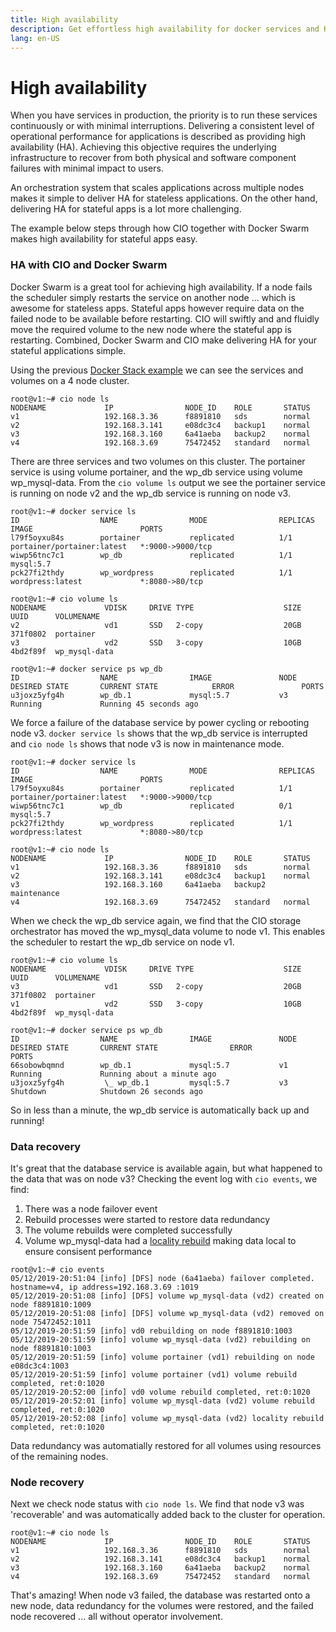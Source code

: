 ```yaml
---
title: High availability
description: Get effortless high availability for docker services and Kubernetes pods with Storidge
lang: en-US
---
```


# High availability

When you have services in production, the priority is to run these services continuously or with minimal interruptions. Delivering a consistent level of operational performance for applications is described as providing high availability (HA). Achieving this objective requires the underlying infrastructure to recover from both physical and software component failures with minimal impact to users.

An orchestration system that scales applications across multiple nodes makes it simple to deliver HA for stateless applications. On the other hand, delivering HA for stateful apps is a lot more challenging.

The example below steps through how CIO together with Docker Swarm makes high availability for stateful apps easy.

<h3>HA with CIO and Docker Swarm</h3>

Docker Swarm is a great tool for achieving high availability. If a node fails the scheduler simply restarts the service on another node ... which is awesome for stateless apps. Stateful apps however require data on the failed node to be available before restarting. CIO will swiftly and and fluidly move the required volume to the new node where the stateful app is restarting. Combined, Docker Swarm and CIO make delivering HA for your stateful applications simple.

Using the previous [Docker Stack example](docker_stack_volumes.html) we can see the services and volumes on a 4 node cluster.

```
root@v1:~# cio node ls
NODENAME             IP                NODE_ID    ROLE       STATUS
v1                   192.168.3.36      f8891810   sds        normal
v2                   192.168.3.141     e08dc3c4   backup1    normal
v3                   192.168.3.160     6a41aeba   backup2    normal
v4                   192.168.3.69      75472452   standard   normal
```

There are three services and two volumes on this cluster. The portainer service is using volume portainer, and the wp_db service using volume wp_mysql-data. From the `cio volume ls` output we see the portainer service is running on node v2 and the wp_db service is running on node v3.
```
root@v1:~# docker service ls
ID                  NAME                MODE                REPLICAS            IMAGE                        PORTS
l79f5oyxu84s        portainer           replicated          1/1                 portainer/portainer:latest   *:9000->9000/tcp
wiwp56tnc7c1        wp_db               replicated          1/1                 mysql:5.7
pck27fi2thdy        wp_wordpress        replicated          1/1                 wordpress:latest             *:8080->80/tcp

root@v1:~# cio volume ls
NODENAME             VDISK     DRIVE TYPE                    SIZE  UUID      VOLUMENAME
v2                   vd1       SSD   2-copy                  20GB  371f0802  portainer
v3                   vd2       SSD   3-copy                  10GB  4bd2f89f  wp_mysql-data

root@v1:~# docker service ps wp_db
ID                  NAME                IMAGE               NODE                DESIRED STATE       CURRENT STATE            ERROR               PORTS
u3joxz5yfg4h        wp_db.1             mysql:5.7           v3                  Running             Running 45 seconds ago
```

We force a failure of the database service by power cycling or rebooting node v3. `docker service ls` shows that the wp_db service is interrupted and `cio node ls` shows that node v3 is now in maintenance mode.
```
root@v1:~# docker service ls
ID                  NAME                MODE                REPLICAS            IMAGE                        PORTS
l79f5oyxu84s        portainer           replicated          1/1                 portainer/portainer:latest   *:9000->9000/tcp
wiwp56tnc7c1        wp_db               replicated          0/1                 mysql:5.7
pck27fi2thdy        wp_wordpress        replicated          1/1                 wordpress:latest             *:8080->80/tcp

root@v1:~# cio node ls
NODENAME             IP                NODE_ID    ROLE       STATUS
v1                   192.168.3.36      f8891810   sds        normal
v2                   192.168.3.141     e08dc3c4   backup1    normal
v3                   192.168.3.160     6a41aeba   backup2    maintenance
v4                   192.168.3.69      75472452   standard   normal
```

When we check the wp_db service again, we find that the CIO storage orchestrator has moved the wp_mysql_data volume to node v1. This enables the scheduler to restart the wp_db service on node v1.
```
root@v1:~# cio volume ls
NODENAME             VDISK     DRIVE TYPE                    SIZE  UUID      VOLUMENAME
v3                   vd1       SSD   2-copy                  20GB  371f0802  portainer
v1                   vd2       SSD   3-copy                  10GB  4bd2f89f  wp_mysql-data

root@v1:~# docker service ps wp_db
ID                  NAME                IMAGE               NODE                DESIRED STATE       CURRENT STATE                ERROR               PORTS
66sobowbqmnd        wp_db.1             mysql:5.7           v1                  Running             Running about a minute ago
u3joxz5yfg4h         \_ wp_db.1         mysql:5.7           v3                  Shutdown            Shutdown 26 seconds ago
```

So in less than a minute, the wp_db service is automatically back up and running!

<h3>Data recovery</h3>
It's great that the database service is available again, but what happened to the data that was on node v3? Checking the event log with <code>cio events</code>, we find:
<ol>
  <li>There was a node failover event</li>
  <li>Rebuild processes were started to restore data redundancy</li>
  <li>The volume rebuilds were completed successfully</li>
  <li>Volume wp_mysql-data had a <a href="https://storidge.com/blog/effortless-data-locality-with-storidge/">locality rebuild</a> making data local to ensure consisent performance</li>
</ol>

```
root@v1:~# cio events
05/12/2019-20:51:04 [info] [DFS] node (6a41aeba) failover completed. hostname=v4, ip address=192.168.3.69 :1019
05/12/2019-20:51:08 [info] [DFS] volume wp_mysql-data (vd2) created on node f8891810:1009
05/12/2019-20:51:08 [info] [DFS] volume wp_mysql-data (vd2) removed on node 75472452:1011
05/12/2019-20:51:59 [info] vd0 rebuilding on node f8891810:1003
05/12/2019-20:51:59 [info] volume wp_mysql-data (vd2) rebuilding on node f8891810:1003
05/12/2019-20:51:59 [info] volume portainer (vd1) rebuilding on node e08dc3c4:1003
05/12/2019-20:51:59 [info] volume portainer (vd1) volume rebuild completed, ret:0:1020
05/12/2019-20:52:00 [info] vd0 volume rebuild completed, ret:0:1020
05/12/2019-20:52:01 [info] volume wp_mysql-data (vd2) volume rebuild completed, ret:0:1020
05/12/2019-20:52:08 [info] volume wp_mysql-data (vd2) locality rebuild completed, ret:0:1020
```
Data redundancy was automatially restored for all volumes using resources of the remaining nodes.

<h3>Node recovery</h3>
Next we check node status with <code>cio node ls</code>. We find that node v3 was 'recoverable' and was automatically added back to the cluster for operation.

```
root@v1:~# cio node ls
NODENAME             IP                NODE_ID    ROLE       STATUS
v1                   192.168.3.36      f8891810   sds        normal
v2                   192.168.3.141     e08dc3c4   backup1    normal
v3                   192.168.3.160     6a41aeba   backup2    normal
v4                   192.168.3.69      75472452   standard   normal
```

That's amazing! When node v3 failed, the database was restarted onto a new node, data redundancy for the volumes were restored, and the failed node recovered ... all without operator involvement.
